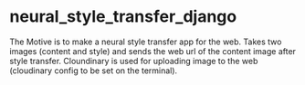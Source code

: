 # neural_style_transfer_django

The Motive is to make a neural style transfer app for the web. Takes two images (content and style) and sends the web url of the content image after style transfer.
Cloundinary is used for uploading image to the web (cloudinary config to be set on the terminal).
